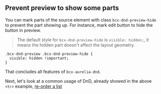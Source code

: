 ## Prevent preview to show some parts

You can mark parts of the source element with class `bcx-dnd-preview-hide` to prevent the part showing up. For instance, mark edit button to hide the button in preview.

> The default style for `bcx-dnd-preview-hide` is `visible: hidden;`, it means the hidden part doesn't affect the layout geometry.

```
.bcx-dnd-preview .bcx-dnd-preview-hide {
  visible: hidden !important;
}
```

That concludes all features of `bcx-aurelia-dnd`.

Next, let's look at a common usage of DnD, already showed in the above `<tr>` example, [re-order a list](#/re-order-list)
